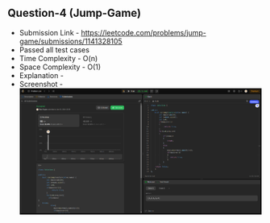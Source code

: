 
## Question-4 (Jump-Game)

- Submission Link - https://leetcode.com/problems/jump-game/submissions/1141328105
- Passed all test cases
- Time Complexity - O(n)
- Space Complexity - O(1)
- Explanation - 
- Screenshot - ![Submission Photo](image.png)